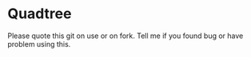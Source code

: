 Quadtree
========

Please quote this git on use or on fork.
Tell me if you found bug or have problem using this.
